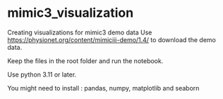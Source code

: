 # mimic3_visualization
Creating visualizations for mimic3 demo data
Use https://physionet.org/content/mimiciii-demo/1.4/ to download the demo data.

Keep the files in the root folder and run the notebook.

Use python 3.11 or later.

You might need to install : pandas, numpy, matplotlib and seaborn 

